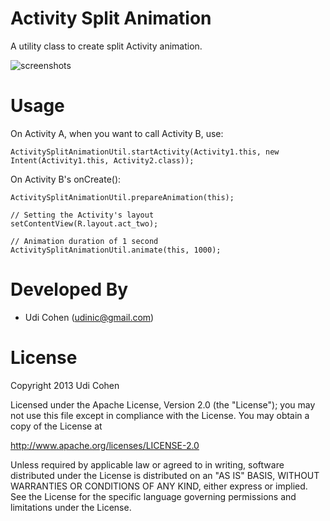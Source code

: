 Activity Split Animation
========================

A utility class to create split Activity animation.

![screenshots](https://raw.github.com/Udinic/ActivitySplitAnimation/master/screenshots/all.png)

Usage
=====

On Activity A, when you want to call Activity B, use:

	ActivitySplitAnimationUtil.startActivity(Activity1.this, new Intent(Activity1.this, Activity2.class));

On Activity B's onCreate():

	ActivitySplitAnimationUtil.prepareAnimation(this);

	// Setting the Activity's layout
	setContentView(R.layout.act_two);

	// Animation duration of 1 second
	ActivitySplitAnimationUtil.animate(this, 1000);


Developed By
============

* Udi Cohen (udinic@gmail.com)



License
=======

Copyright 2013 Udi Cohen

Licensed under the Apache License, Version 2.0 (the "License");
you may not use this file except in compliance with the License.
You may obtain a copy of the License at

   http://www.apache.org/licenses/LICENSE-2.0

Unless required by applicable law or agreed to in writing, software
distributed under the License is distributed on an "AS IS" BASIS,
WITHOUT WARRANTIES OR CONDITIONS OF ANY KIND, either express or implied.
See the License for the specific language governing permissions and
limitations under the License.

 [1]: 	https://raw.github.com/Udinic/ActivitySplitAnimation/master/screenshots/screenshot1.png
